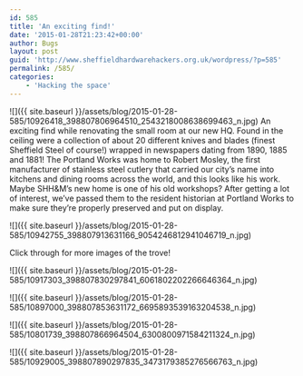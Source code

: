 ```yaml
---
id: 585
title: 'An exciting find!'
date: '2015-01-28T21:23:42+00:00'
author: Bugs
layout: post
guid: 'http://www.sheffieldhardwarehackers.org.uk/wordpress/?p=585'
permalink: /585/
categories:
    - 'Hacking the space'
---
```


![]({{ site.baseurl }}/assets/blog/2015-01-28-585/10926418_398807806964510_2543218008638699463_n.jpg)
An exciting find while renovating the small room at our new HQ. Found in the ceiling were a collection of about 20 different knives and blades (finest Sheffield Steel of course!) wrapped in newspapers dating from 1890, 1885 and 1881! The Portland Works was home to Robert Mosley, the first manufacturer of stainless steel cutlery that carried our city’s name into kitchens and dining rooms across the world, and this looks like his work. Maybe SHH&amp;M’s new home is one of his old workshops? After getting a lot of interest, we’ve passed them to the resident historian at Portland Works to make sure they’re properly preserved and put on display.

![]({{ site.baseurl }}/assets/blog/2015-01-28-585/10942755_398807913631166_9054246812941046719_n.jpg)

Click through for more images of the trove!

![]({{ site.baseurl }}/assets/blog/2015-01-28-585/10917303_398807830297841_6061802202266646364_n.jpg)

![]({{ site.baseurl }}/assets/blog/2015-01-28-585/10897000_398807853631172_6695893539163204538_n.jpg)

![]({{ site.baseurl }}/assets/blog/2015-01-28-585/10801739_398807866964504_6300800971584211324_n.jpg)

![]({{ site.baseurl }}/assets/blog/2015-01-28-585/10929005_398807890297835_3473179385276566763_n.jpg)
<!--- path/to this posts images is ![]({{ site.baseurl }}/assets/blog/2015-01-28-585/ --->
